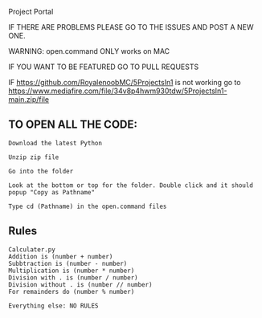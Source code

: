 Project Portal

IF THERE ARE PROBLEMS PLEASE GO TO THE ISSUES AND POST A NEW ONE.

WARNING: open.command ONLY works on MAC

IF YOU WANT TO BE FEATURED GO TO PULL REQUESTS

IF https://github.com/RoyalenoobMC/5ProjectsIn1 is not working go to https://www.mediafire.com/file/34v8p4hwm930tdw/5ProjectsIn1-main.zip/file
## TO OPEN ALL THE CODE:

```
Download the latest Python

Unzip zip file

Go into the folder

Look at the bottom or top for the folder. Double click and it should popup "Copy as Pathname"

Type cd (Pathname) in the open.command files
```


## Rules
```
Calculater.py
Addition is (number + number)
Subbtraction is (number - number)
Multiplication is (number * number)
Division with . is (number / number)
Division without . is (number // number)
For remainders do (number % number)

Everything else: NO RULES
```
